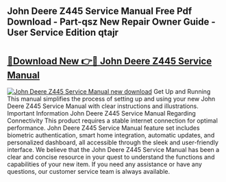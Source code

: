 ## John Deere Z445 Service Manual Free Pdf Download - Part-qsz New Repair Owner Guide - User Service Edition qtajr

# <h2><a href="http://bc19863.oget.top/?id=John+Deere+Z445+Service+Manual">🔗Download New 👉🔴 John Deere Z445 Service Manual</a></h2>

[![John Deere Z445 Service Manual new download](https://i.imgur.com/5g1atiW.png)](http://bc19863.oget.top/?id=John+Deere+Z445+Service+Manual)
Get Up and Running This manual simplifies the process of setting up and using your new John Deere Z445 Service Manual with clear instructions and illustrations. Important Information John Deere Z445 Service Manual Regarding Connectivity This product requires a stable internet connection for optimal performance. John Deere Z445 Service Manual feature set includes biometric authentication, smart home integration, automatic updates, and personalized dashboard, all accessible through the sleek and user-friendly interface. We believe that the John Deere Z445 Service Manual has been a clear and concise resource in your quest to understand the functions and capabilities of your new item. If you need any assistance or have any questions, our customer service team is always available.
